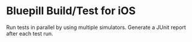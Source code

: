 # Bluepill Build/Test for iOS

Run tests in parallel by using multiple simulators. Generate a JUnit report after each test run.
